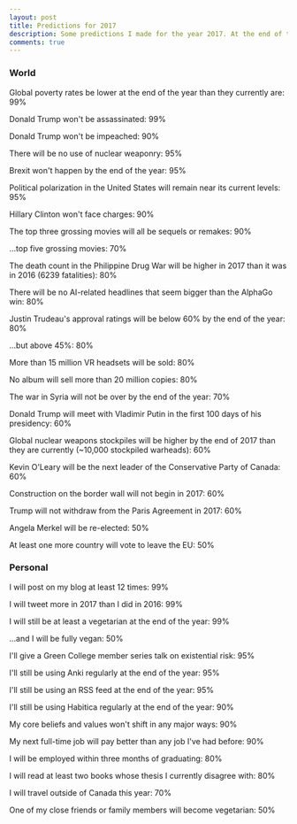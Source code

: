 ```yaml
---
layout: post
title: Predictions for 2017
description: Some predictions I made for the year 2017. At the end of the year, I'll score them and see how well-calibrated I am.
comments: true
---
```


### World

Global poverty rates be lower at the end of the year than they currently are: 99%

Donald Trump won't be assassinated: 99%

Donald Trump won't be impeached: 90%

There will be no use of nuclear weaponry: 95%

Brexit won't happen by the end of the year: 95%

Political polarization in the United States will remain near its current levels: 95%

Hillary Clinton won't face charges: 90%

The top three grossing movies will all be sequels or remakes: 90%

...top five grossing movies: 70%

The death count in the Philippine Drug War will be higher in 2017 than it was in 2016 (6239 fatalities): 80%

There will be no AI-related headlines that seem bigger than the AlphaGo win: 80%

Justin Trudeau's approval ratings will be below 60% by the end of the year: 80%

...but above 45%: 80%

More than 15 million VR headsets will be sold: 80%

No album will sell more than 20 million copies: 80%

The war in Syria will not be over by the end of the year: 70%

Donald Trump will meet with Vladimir Putin in the first 100 days of his presidency: 60%

Global nuclear weapons stockpiles will be higher by the end of 2017 than they are currently (~10,000 stockpiled warheads): 60%

Kevin O'Leary will be the next leader of the Conservative Party of Canada: 60%

Construction on the border wall will not begin in 2017: 60%

Trump will not withdraw from the Paris Agreement in 2017: 60%

Angela Merkel will be re-elected: 50%

At least one more country will vote to leave the EU: 50%

### Personal

I will post on my blog at least 12 times: 99%

I will tweet more in 2017 than I did in 2016: 99%

I will still be at least a vegetarian at the end of the year: 99%

...and I will be fully vegan: 50%

I'll give a Green College member series talk on existential risk: 95%

I'll still be using Anki regularly at the end of the year: 95%

I'll still be using an RSS feed at the end of the year: 95%

I'll still be using Habitica regularly at the end of the year: 90%

My core beliefs and values won't shift in any major ways: 90%

My next full-time job will pay better than any job I've had before: 90%

I will be employed within three months of graduating: 80%

I will read at least two books whose thesis I currently disagree with: 80%

I will travel outside of Canada this year: 70%

One of my close friends or family members will become vegetarian: 50%